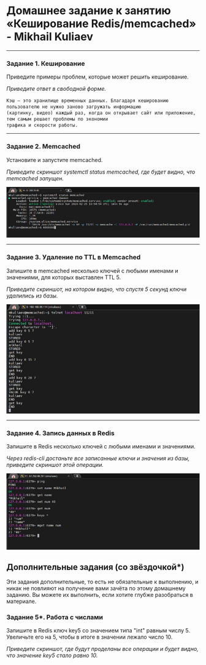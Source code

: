 # Домашнее задание к занятию «Кеширование Redis/memcached» - Mikhail Kuliaev

---

### Задание 1. Кеширование 

Приведите примеры проблем, которые может решить кеширование. 

*Приведите ответ в свободной форме.*


```
Кэш – это хранилище временных данных. Благадаря кешированию пользователю не нужно заново загружать информацию
(картинку, видео) каждый раз, когда он открывает сайт или приложение, тем самым решает проблемы по экономии
трафика и скорости работы.
```

---

### Задание 2. Memcached

Установите и запустите memcached.

*Приведите скриншот systemctl status memcached, где будет видно, что memcached запущен.*

![Screnshot](https://github.com/mkuliaev/sdb-homeworks/blob/main/11-02/11-02-2.jpg)
   
</details>

---

### Задание 3. Удаление по TTL в Memcached

Запишите в memcached несколько ключей с любыми именами и значениями, для которых выставлен TTL 5. 

*Приведите скриншот, на котором видно, что спустя 5 секунд ключи удалились из базы.*

![Screnshot](https://github.com/mkuliaev/sdb-homeworks/blob/main/11-02/11-02-3.jpg)
   
</details>

---

### Задание 4. Запись данных в Redis

Запишите в Redis несколько ключей с любыми именами и значениями. 

*Через redis-cli достаньте все записанные ключи и значения из базы, приведите скриншот этой операции.*

![Screnshot](https://github.com/mkuliaev/sdb-homeworks/blob/main/11-02/11-02-4.jpg)
   
</details>


## Дополнительные задания (со звёздочкой*)
Эти задания дополнительные, то есть не обязательные к выполнению, и никак не повлияют на получение вами зачёта по этому домашнему заданию. Вы можете их выполнить, если хотите глубже разобраться в материале.

### Задание 5*. Работа с числами 

Запишите в Redis ключ key5 со значением типа "int" равным числу 5. Увеличьте его на 5, чтобы в итоге в значении лежало число 10.  

*Приведите скриншот, где будут проделаны все операции и будет видно, что значение key5 стало равно 10.*
